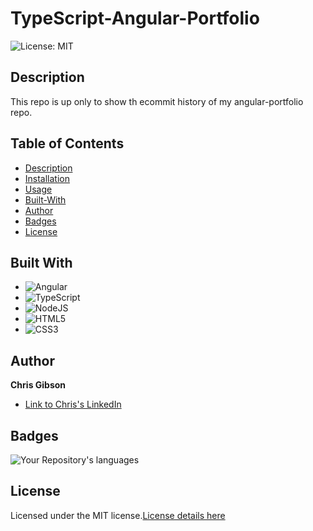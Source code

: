 # TypeScript-Angular-Portfolio

![License: MIT](https://img.shields.io/badge/License-MIT-yellow.svg)

## Description

This repo is up only to show th ecommit history of my angular-portfolio repo.

## Table of Contents

- [Description](#Description)
- [Installation](#Installation)
- [Usage](#Usage)
- [Built-With](#Built-With)
- [Author](#Author)
- [Badges](#Badges)
- [License](#License)

## Built With

- ![Angular](https://img.shields.io/badge/angular-%23DD0031.svg?style=for-the-badge&logo=angular&logoColor=white)
- ![TypeScript](https://img.shields.io/badge/typescript-%23007ACC.svg?style=for-the-badge&logo=typescript&logoColor=white)
- ![NodeJS](https://img.shields.io/badge/node.js-6DA55F?style=for-the-badge&logo=node.js&logoColor=white)
- ![HTML5](https://img.shields.io/badge/html5-%23E34F26.svg?style=for-the-badge&logo=html5&logoColor=white)
- ![CSS3](https://img.shields.io/badge/css3-%231572B6.svg?style=for-the-badge&logo=css3&logoColor=white)

## Author

**Chris Gibson**

- [Link to Chris's LinkedIn](https://www.linkedin.com/in/chris-gibson-415909250/)

## Badges

![Your Repository's languages](https://github-readme-stats.vercel.app/api/top-langs/?username=chrischarlesgibson&theme=blue-green)

## License

Licensed under the MIT license.[License details here](https://opensource.org/licenses/MIT)
